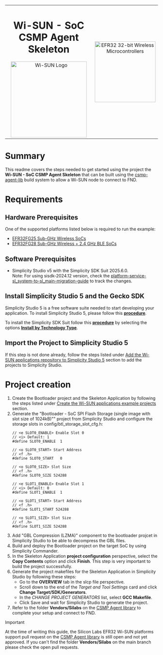 <table style="border: none; border-collapse: collapse;" align="center">
  <tr>
    <td align="center" valign="middle" style="border: none;">
      <h1>Wi-SUN - SoC CSMP Agent Skeleton</h1>
      <a href="https://www.silabs.com/wireless/wi-sun">
        <img src="https://silabs.scene7.com/is/image/siliconlabs/wi-sun-color?$TransparentPNG$"  title="Wi-SUN" alt="Wi-SUN Logo" width="250" />
      </a>
    </td>
    <td align="center" valign="middle" style="border: none;">
      <a href="https://www.silabs.com/wireless/wi-sun">
        <img src="http://pages.silabs.com/rs/634-SLU-379/images/WGX-transparent.png"  title="Silicon Labs Gecko and Wireless Gecko MCUs" alt="EFR32 32-bit Wireless Microcontrollers" width="200"/>
      </a>
    </td>
  </tr>
</table>


# Summary

This readme covers the steps needed to get started using the project the **Wi-SUN - SoC CSMP Agent Skeleton** that can be built using the [csmp-agent-lib](https://github.com/CiscoDevNet/csmp-agent-lib) build system to allow a Wi-SUN node to connect to FND.

# Requirements

## Hardware Prerequisites

One of the supported platforms listed below is required to run the example:

- [EFR32FG25 Sub-GHz Wireless SoCs](https://www.silabs.com/wireless/proprietary/efr32fg25-sub-ghz-wireless-socs)
- [EFR32FG28 Sub-GHz Wireless + 2.4 GHz BLE SoCs](https://www.silabs.com/wireless/proprietary/efr32fg28-sub-ghz-wireless-socs)

## Software Prerequisites

- Simplicity Studio v5 with the Simplicity SDK Suit 2025.6.0.  
Note: For using sisdk-2024.12 version, check the [platform-service-sl_system-to-sl_main-migration-guide](https://docs.silabs.com/gecko-platform/latest/platform-service-sl_system-to-sl_main-migration-guide/) to track the changes.

## Install Simplicity Studio 5 and the Gecko SDK

Simplicity Studio 5 is a free software suite needed to start developing your application. To install Simplicity Studio 5, please follow this [**procedure**](https://docs.silabs.com/simplicity-studio-5-users-guide/latest/ss-5-users-guide-getting-started/install-ss-5-and-software).

To install the Simplicity SDK Suit follow this [**procedure**](https://docs.silabs.com/simplicity-studio-5-users-guide/latest/ss-5-users-guide-getting-started/install-ss-5-and-software#install-software) by selecting the options [**Install by Technology Type**](https://docs.silabs.com/simplicity-studio-5-users-guide/latest/ss-5-users-guide-getting-started/install-ss-5-and-software#install-software-by-technology-type).

## Import the Project to Simplicity Studio 5

If this step is not done already, follow the steps listed under [Add the Wi-SUN applications repository to Simplicity Studio 5](../README.md#add-the-wi-sun-applications-repository-to-simplicity-studio-5) section to add the projects to Simplicity Studio.

# Project creation

1. Create the Bootloader project and the Skeleton Application by following the steps listed under [Create the Wi-SUN applications example projects](../README.md#create-the-wi-sun-applications-example-projects) section. 
2. Generate the "Bootloader - SoC SPI Flash Storage (single image with slot size of 1024kB)"" project from Simplicity Studio and configure the storage slots in config/btl_storage_slot_cfg.h:
    ```
    // <e SLOT0_ENABLE> Enable Slot 0
    // <i> Default: 1
    #define SLOT0_ENABLE  1

    // <o SLOT0_START> Start Address
    // <f .h>
    #define SLOT0_START   0

    // <o SLOT0_SIZE> Slot Size
    // <f .h>
    #define SLOT0_SIZE 524288

    // <e SLOT1_ENABLE> Enable Slot 1
    // <i> Default: 0
    #define SLOT1_ENABLE  1

    // <o SLOT1_START> Start Address
    // <f .h>
    #define SLOT1_START 524288

    // <o SLOT1_SIZE> Slot Size
    // <f .h>
    #define SLOT1_SIZE 524288
    ```
3. Add "GBL Compression (LZMA)" component to the bootloader projcet in Simplicity Studio to be able to decompress the GBL files. 
4. Build and deploy the Bootloader project on the target SoC by using Simplicity Commander.
5. In the Skeleton Application **project configuration** perspective, select the **Copy Contents** option and click **Finish**. This step is very important to build the project successfully. 
6. Generate the project makefiles for the Skeleton Application in Simplicity Studio by following these steps:
    * Go to the **OVERVIEW** tab in the slcp file perspective.
    * Scroll down to the end of the *Target and Tool Settings* card and click **Change Target/SDK/Generators**.
    * In the *CHANGE PROJECT GENERATORS* list, select **GCC Makefile**.
    * Click Save and wait for Simplicity Studio to generate the project.
7. Refer to the folder **Vendors/Silabs** on the [CSMP Agent library](https://github.com/CiscoDevNet/csmp-agent-lib) to complete your setup and connect to FND.


> [!IMPORTANT]  
>At the time of writing this guide, the Silicon Labs EFR32 Wi-SUN platforms support pull request on the [CSMP Agent library](https://github.com/CiscoDevNet/csmp-agent-lib) is still open and not yet approved. If you can't find the folder **Vendors/Silabs** on the main branch please check the open pull requests.

